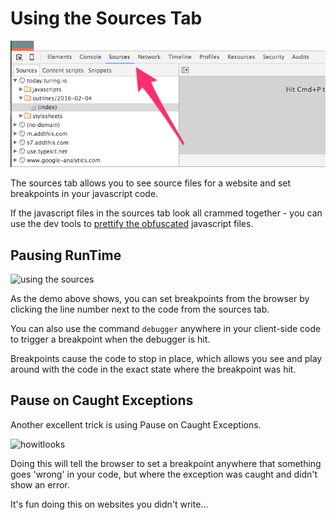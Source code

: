 # Using the Sources Tab

![console](../assets/debug-sources.png)

The sources tab allows you to see source files for a website and set breakpoints in your javascript code.

If the javascript files in the sources tab look all crammed together - you can use the dev tools to [prettify the obfuscated](https://developers.google.com/web/tools/chrome-devtools/debug/readability/pretty-print?hl=en) javascript files.

## Pausing RunTime

![using the sources](http://g.recordit.co/W9zWeVG5aq.gif)

As the demo above shows, you can set breakpoints from the browser by clicking the line number next to the code from the sources tab. 

You can also use the command `debugger` anywhere in your client-side code to trigger a breakpoint when the debugger is hit.

Breakpoints cause the code to stop in place, which allows you see and play around with the code in the exact state where the breakpoint was hit.

## Pause on Caught Exceptions

Another excellent trick is using Pause on Caught Exceptions.

![howitlooks](http://i.stack.imgur.com/ItvZj.png)

Doing this will tell the browser to set a breakpoint anywhere that something goes 'wrong' in your code, but where the exception was caught and didn't show an error.

It's fun doing this on websites you didn't write...

